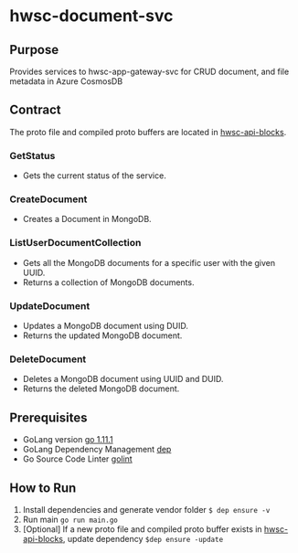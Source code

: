 # hwsc-document-svc

## Purpose
 Provides services to hwsc-app-gateway-svc for CRUD document, and file metadata in Azure CosmosDB

## Contract
The proto file and compiled proto buffers are located in [hwsc-api-blocks](https://github.com/faraonc/hwsc-api-blocks/tree/master/int/hwsc-document-svc/proto).
### GetStatus
- Gets the current status of the service.
### CreateDocument
- Creates a Document in MongoDB.
### ListUserDocumentCollection
- Gets all the MongoDB documents for a specific user with the given UUID.
- Returns a collection of MongoDB documents.
### UpdateDocument
- Updates a MongoDB document using DUID.
- Returns the updated MongoDB document.
### DeleteDocument
- Deletes a MongoDB document using UUID and DUID.
- Returns the deleted MongoDB document.
## Prerequisites
- GoLang version [go 1.11.1](https://golang.org/dl/)
- GoLang Dependency Management [dep](https://github.com/golang/dep)
- Go Source Code Linter [golint](https://github.com/golang/lint)

## How to Run
1. Install dependencies and generate vendor folder ``$ dep ensure -v``
2. Run main ``go run main.go``
3. [Optional] If a new proto file and compiled proto buffer exists in [hwsc-api-blocks](https://github.com/faraonc/hwsc-api-blocks/tree/master/int/hwsc-document-svc/proto), update dependency ``$dep ensure -update``

